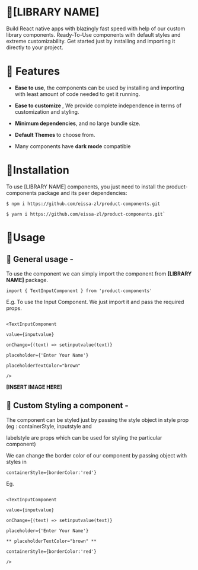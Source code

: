 
# 📱[LIBRARY NAME]

  

Build React native apps with blazingly fast speed with help of our custom library components. Ready-To-Use components with default styles and extreme customizability. Get started just by installing and importing it directly to your project.

  

# 🤖 Features

  

-  <b>Ease to use</b>, the components can be used by installing and importing with least amount of code needed to get it running.

-  <b>Ease to customize </b>, We provide complete independence in terms of customization and styling.

-  <b>Minimum dependencies</b>, and no large bundle size.

-  <b>Default Themes </b>to choose from.

- Many components have <b>dark mode</b> compatible

  

# 🎉Installation

  

To use [LIBRARY NAME] components, you just need to install the product-components package and its peer dependencies:

  

```
$ npm i https://github.com/eissa-zl/product-components.git 

$ yarn i https://github.com/eissa-zl/product-components.git`
```

  

# 🚀Usage

  

<h2>🎯 General usage -</h2>

To use the component we can simply import the component from <b>[LIBRARY NAME]</b> package.

` import { TextInputComponent } from 'product-components' `

  

E.g. To use the Input Component. We just import it and pass the required props.

  

```

<TextInputComponent

value={inputvalue}

onChange={(text) => setinputvalue(text)}

placeholder={'Enter Your Name'}

placeholderTextColor="brown"

/>

```

  

<b>[INSERT IMAGE HERE]</b>

  

<h2>🎨 Custom Styling a component -</h2>

The component can be styled just by passing the style object in style prop (eg : containerStyle, inputstyle and

labelstyle are props which can be used for styling the particular component)

  

We can change the border color of our component by passing object with styles in

`containerStyle={borderColor:'red'}`

  

Eg.

  

```

<TextInputComponent

value={inputvalue}

onChange={(text) => setinputvalue(text)}

placeholder={'Enter Your Name'}

** placeholderTextColor="brown" **

containerStyle={borderColor:'red'}

/>

```